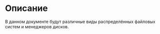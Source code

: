# Описание

В данном документе будут различные виды распределённых
файловых систем и менеджеров дисков.


